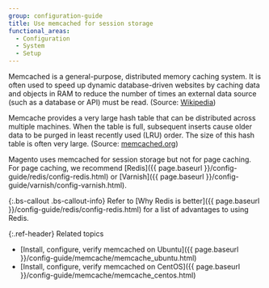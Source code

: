 ```yaml
---
group: configuration-guide
title: Use memcached for session storage
functional_areas:
  - Configuration
  - System
  - Setup
---
```


Memcached is a general-purpose, distributed memory caching system. It is often used to speed up dynamic database-driven websites by caching data and objects in RAM to reduce the number of times an external data source (such as a database or API) must be read. (Source: [Wikipedia](https://en.wikipedia.org/wiki/Memcached))

Memcache provides a very large hash table that can be distributed across multiple machines. When the table is full, subsequent inserts cause older data to be purged in least recently used (LRU) order. The size of this hash table is often very large. (Source: [memcached.org](http://memcached.org/))

Magento uses memcached for session storage but not for page caching. For page caching, we recommend [Redis]({{ page.baseurl }}/config-guide/redis/config-redis.html) or [Varnish]({{ page.baseurl }}/config-guide/varnish/config-varnish.html).

{:.bs-callout .bs-callout-info}
Refer to [Why Redis is better]({{ page.baseurl }}/config-guide/redis/config-redis.html) for a list of advantages to using Redis.

{:.ref-header}
Related topics

* [Install, configure, verify memcached on Ubuntu]({{ page.baseurl }}/config-guide/memcache/memcache_ubuntu.html)
* [Install, configure, verify memcached on CentOS]({{ page.baseurl }}/config-guide/memcache/memcache_centos.html)
